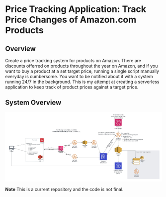 # Price Tracking Application: Track Price Changes of Amazon.com Products

## Overview

Create a price tracking system for products on Amazon. There are discounts offerred on products throughout the year
on Amazon, and if you want to buy a product at a set target price, running a single script manually everyday is cumbersome.
You want to be notified about it with a system running 24/7 in the background. This is my attempt at creating a serverless application
to keep track of product prices against a target price.

## System Overview
![system overview](assets/sysImage.jpeg)

**Note** This is a current repository and the code is not final.


